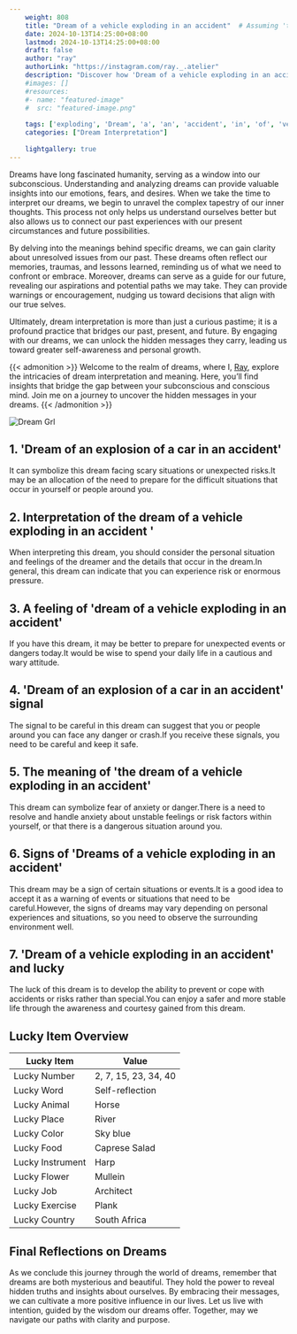 ```yaml
---
    weight: 808
    title: "Dream of a vehicle exploding in an accident"  # Assuming 'title' column exists
    date: 2024-10-13T14:25:00+08:00
    lastmod: 2024-10-13T14:25:00+08:00
    draft: false
    author: "ray"
    authorLink: "https://instagram.com/ray._.atelier"
    description: "Discover how 'Dream of a vehicle exploding in an accident' can interpret your future and uncover its significant meanings in your life."
    #images: []
    #resources:
    #- name: "featured-image"
    #  src: "featured-image.png"
    
    tags: ['exploding', 'Dream', 'a', 'an', 'accident', 'in', 'of', 'vehicle']
    categories: ["Dream Interpretation"]
    
    lightgallery: true
---
```

    
Dreams have long fascinated humanity, serving as a window into our subconscious. Understanding and analyzing dreams can provide valuable insights into our emotions, fears, and desires. When we take the time to interpret our dreams, we begin to unravel the complex tapestry of our inner thoughts. This process not only helps us understand ourselves better but also allows us to connect our past experiences with our present circumstances and future possibilities.

By delving into the meanings behind specific dreams, we can gain clarity about unresolved issues from our past. These dreams often reflect our memories, traumas, and lessons learned, reminding us of what we need to confront or embrace. Moreover, dreams can serve as a guide for our future, revealing our aspirations and potential paths we may take. They can provide warnings or encouragement, nudging us toward decisions that align with our true selves.

Ultimately, dream interpretation is more than just a curious pastime; it is a profound practice that bridges our past, present, and future. By engaging with our dreams, we can unlock the hidden messages they carry, leading us toward greater self-awareness and personal growth.

{{< admonition >}}
Welcome to the realm of dreams, where I, [Ray](https://instagram.com/ray._.atelier), explore the intricacies of dream interpretation and meaning. Here, you’ll find insights that bridge the gap between your subconscious and conscious mind. Join me on a journey to uncover the hidden messages in your dreams.
{{< /admonition >}}

![Dream Grl](https://cdn.pixabay.com/photo/2017/11/02/03/35/gothic-2910057_1280.jpg "Dream Grl")

## 1. 'Dream of an explosion of a car in an accident'
It can symbolize this dream facing scary situations or unexpected risks.It may be an allocation of the need to prepare for the difficult situations that occur in yourself or people around you.

## 2. Interpretation of the dream of a vehicle exploding in an accident '
When interpreting this dream, you should consider the personal situation and feelings of the dreamer and the details that occur in the dream.In general, this dream can indicate that you can experience risk or enormous pressure.

## 3. A feeling of 'dream of a vehicle exploding in an accident'
If you have this dream, it may be better to prepare for unexpected events or dangers today.It would be wise to spend your daily life in a cautious and wary attitude.

## 4. 'Dream of an explosion of a car in an accident' signal
The signal to be careful in this dream can suggest that you or people around you can face any danger or crash.If you receive these signals, you need to be careful and keep it safe.

## 5. The meaning of 'the dream of a vehicle exploding in an accident'
This dream can symbolize fear of anxiety or danger.There is a need to resolve and handle anxiety about unstable feelings or risk factors within yourself, or that there is a dangerous situation around you.

## 6. Signs of 'Dreams of a vehicle exploding in an accident'
This dream may be a sign of certain situations or events.It is a good idea to accept it as a warning of events or situations that need to be careful.However, the signs of dreams may vary depending on personal experiences and situations, so you need to observe the surrounding environment well.

## 7. 'Dream of a vehicle exploding in an accident' and lucky
The luck of this dream is to develop the ability to prevent or cope with accidents or risks rather than special.You can enjoy a safer and more stable life through the awareness and courtesy gained from this dream.

## Lucky Item Overview
| Lucky Item          | Value              |
|---------------|--------------------|
| Lucky Number        | 2, 7, 15, 23, 34, 40  |
| Lucky Word          | Self-reflection |
| Lucky Animal        | Horse |
| Lucky Place         | River     |
| Lucky Color         | Sky blue     |
| Lucky Food          | Caprese Salad      |
| Lucky Instrument    | Harp |
| Lucky Flower        | Mullein    |
| Lucky Job           | Architect       |
| Lucky Exercise      | Plank  |
| Lucky Country       | South Africa    |


##  Final Reflections on Dreams

As we conclude this journey through the world of dreams, remember that dreams are both mysterious and beautiful. They hold the power to reveal hidden truths and insights about ourselves. By embracing their messages, we can cultivate a more positive influence in our lives. Let us live with intention, guided by the wisdom our dreams offer. Together, may we navigate our paths with clarity and purpose.
